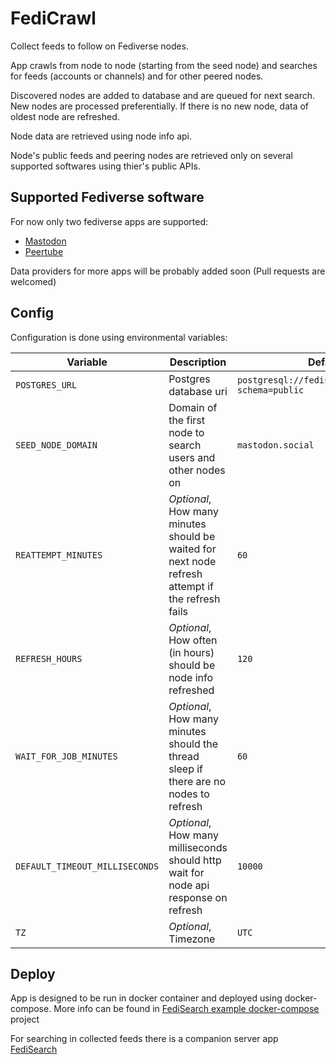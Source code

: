 # FediCrawl

Collect feeds to follow on Fediverse nodes.

App crawls from node to node (starting from the seed node) and searches for feeds (accounts or channels) and for other peered nodes.

Discovered nodes are added to database and are queued for next search.
New nodes are processed preferentially. If there is no new node, data of oldest node are refreshed.

Node data are retrieved using node info api.

Node's public feeds and peering nodes are retrieved only on several supported softwares using thier's public APIs.

## Supported Fediverse software
For now only two fediverse apps are supported:
* [Mastodon](https://joinmastodon.org/)
* [Peertube](https://joinpeertube.org/)

Data providers for more apps will be probably added soon (Pull requests are welcomed)

## Config

Configuration is done using environmental variables:

| Variable                       | Description                                                                                      | Default value / Example value                                           |
|--------------------------------|--------------------------------------------------------------------------------------------------|-------------------------------------------------------------------------|
| `POSTGRES_URL`                 | Postgres database uri                                                                            | `postgresql://fedisearch:passwd@postgres:5432/fedisearch?schema=public` |
| `SEED_NODE_DOMAIN`             | Domain of the first node to search users and other nodes on                                      | `mastodon.social`                                                       |
| `REATTEMPT_MINUTES`            | _Optional_, How many minutes should be waited for next node refresh attempt if the refresh fails | `60 `                                                                   | 
| `REFRESH_HOURS`                | _Optional_, How often (in hours) should be node info refreshed                                   | `120`                                                                   |
| `WAIT_FOR_JOB_MINUTES`         | _Optional_, How many minutes should the thread sleep if there are no nodes to refresh            | `60`                                                                    |
| `DEFAULT_TIMEOUT_MILLISECONDS` | _Optional_, How many milliseconds should http wait for node api response on refresh              | `10000`                                                                 |
| `TZ`                           | _Optional_, Timezone                                                                             | `UTC`                                                                   |
## Deploy
App is designed to be run in docker container and deployed using docker-compose. 
More info can be found in [FediSearch example docker-compose](https://github.com/Stopka/fedisearch-compose) project

For searching in collected feeds there is a companion server app [FediSearch](https://github.com/Stopka/fedisearch)
